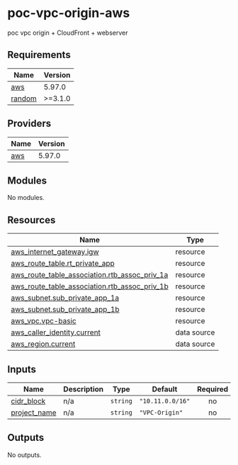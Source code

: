 # poc-vpc-origin-aws
poc vpc origin + CloudFront + webserver

<!-- BEGIN_TF_DOCS -->
## Requirements

| Name | Version |
|------|---------|
| <a name="requirement_aws"></a> [aws](#requirement\_aws) | 5.97.0 |
| <a name="requirement_random"></a> [random](#requirement\_random) | >=3.1.0 |

## Providers

| Name | Version |
|------|---------|
| <a name="provider_aws"></a> [aws](#provider\_aws) | 5.97.0 |

## Modules

No modules.

## Resources

| Name | Type |
|------|------|
| [aws_internet_gateway.igw](https://registry.terraform.io/providers/hashicorp/aws/5.97.0/docs/resources/internet_gateway) | resource |
| [aws_route_table.rt_private_app](https://registry.terraform.io/providers/hashicorp/aws/5.97.0/docs/resources/route_table) | resource |
| [aws_route_table_association.rtb_assoc_priv_1a](https://registry.terraform.io/providers/hashicorp/aws/5.97.0/docs/resources/route_table_association) | resource |
| [aws_route_table_association.rtb_assoc_priv_1b](https://registry.terraform.io/providers/hashicorp/aws/5.97.0/docs/resources/route_table_association) | resource |
| [aws_subnet.sub_private_app_1a](https://registry.terraform.io/providers/hashicorp/aws/5.97.0/docs/resources/subnet) | resource |
| [aws_subnet.sub_private_app_1b](https://registry.terraform.io/providers/hashicorp/aws/5.97.0/docs/resources/subnet) | resource |
| [aws_vpc.vpc-basic](https://registry.terraform.io/providers/hashicorp/aws/5.97.0/docs/resources/vpc) | resource |
| [aws_caller_identity.current](https://registry.terraform.io/providers/hashicorp/aws/5.97.0/docs/data-sources/caller_identity) | data source |
| [aws_region.current](https://registry.terraform.io/providers/hashicorp/aws/5.97.0/docs/data-sources/region) | data source |

## Inputs

| Name | Description | Type | Default | Required |
|------|-------------|------|---------|:--------:|
| <a name="input_cidr_block"></a> [cidr\_block](#input\_cidr\_block) | n/a | `string` | `"10.11.0.0/16"` | no |
| <a name="input_project_name"></a> [project\_name](#input\_project\_name) | n/a | `string` | `"VPC-Origin"` | no |

## Outputs

No outputs.
<!-- END_TF_DOCS -->